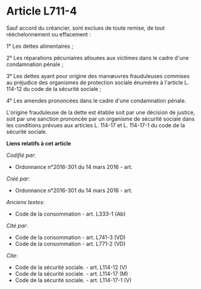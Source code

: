 # Article L711-4

Sauf accord du créancier, sont exclues de toute remise, de tout rééchelonnement ou effacement :

1° Les dettes alimentaires ;

2° Les réparations pécuniaires allouées aux victimes dans le cadre d'une condamnation pénale ;

3° Les dettes ayant pour origine des manœuvres frauduleuses commises au préjudice des organismes de protection sociale
énumérés à l'article L. 114-12 du code de la sécurité sociale ;

4° Les amendes prononcées dans le cadre d'une condamnation pénale.

L'origine frauduleuse de la dette est établie soit par une décision de justice, soit par une sanction prononcée par un
organisme de sécurité sociale dans les conditions prévues aux articles L. 114-17 et L. 114-17-1 du code de la sécurité
sociale.

**Liens relatifs à cet article**

_Codifié par_:

  - Ordonnance n°2016-301 du 14 mars 2016 - art.

_Créé par_:

  - Ordonnance n°2016-301 du 14 mars 2016 - art.

_Anciens textes_:

  - Code de la consommation - art. L333-1 (Ab)

_Cité par_:

  - Code de la consommation - art. L741-3 (VD)
  - Code de la consommation - art. L771-2 (VD)

_Cite_:

  - Code de la sécurité sociale. - art. L114-12 (V)
  - Code de la sécurité sociale. - art. L114-17 (M)
  - Code de la sécurité sociale. - art. L114-17-1 (V)
